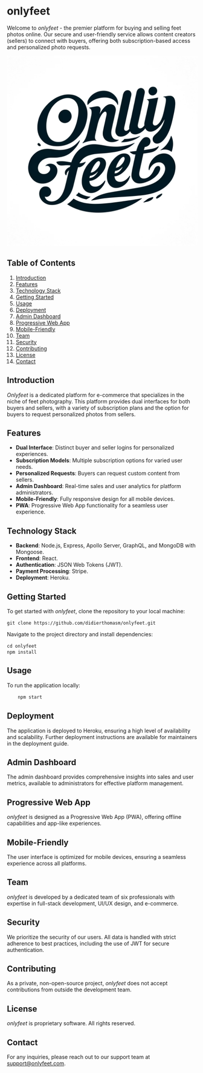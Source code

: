 # onlyfeet

Welcome to *onlyfeet* - the premier platform for buying and selling feet photos online. Our secure and user-friendly service allows content creators (sellers) to connect with buyers, offering both subscription-based access and personalized photo requests.

<img src="./client/src/assets/img/Logos/logo-letters-bgwhite.png" alt="logo">

## Table of Contents
1. [Introduction](#introduction)
2. [Features](#features)
3. [Technology Stack](#technology-stack)
4. [Getting Started](#getting-started)
5. [Usage](#usage)
6. [Deployment](#deployment)
7. [Admin Dashboard](#admin-dashboard)
8. [Progressive Web App](#progressive-web-app)
9. [Mobile-Friendly](#mobile-friendly)
10. [Team](#team)
11. [Security](#security)
12. [Contributing](#contributing)
13. [License](#license)
14. [Contact](#contact)

## Introduction

_Onlyfeet_ is a dedicated platform for e-commerce that specializes in the niche of feet photography. This platform provides dual interfaces for both buyers and sellers, with a variety of subscription plans and the option for buyers to request personalized photos from sellers.

## Features

- **Dual Interface**: Distinct buyer and seller logins for personalized experiences.
- **Subscription Models**: Multiple subscription options for varied user needs.
- **Personalized Requests**: Buyers can request custom content from sellers.
- **Admin Dashboard**: Real-time sales and user analytics for platform administrators.
- **Mobile-Friendly**: Fully responsive design for all mobile devices.
- **PWA**: Progressive Web App functionality for a seamless user experience.

## Technology Stack

- **Backend**: Node.js, Express, Apollo Server, GraphQL, and MongoDB with Mongoose.
- **Frontend**: React.
- **Authentication**: JSON Web Tokens (JWT).
- **Payment Processing**: Stripe.
- **Deployment**: Heroku.

## Getting Started

To get started with _onlyfeet_, clone the repository to your local machine:

    git clone https://github.com/didierthomasm/onlyfeet.git

Navigate to the project directory and install dependencies:

    cd onlyfeet
    npm install

## Usage

To run the application locally:
```bash
    npm start
```
## Deployment

The application is deployed to Heroku, ensuring a high level of availability and scalability. Further deployment instructions are available for maintainers in the deployment guide.

## Admin Dashboard

The admin dashboard provides comprehensive insights into sales and user metrics, available to administrators for effective platform management.

## Progressive Web App

_onlyfeet_ is designed as a Progressive Web App (PWA), offering offline capabilities and app-like experiences.

## Mobile-Friendly

The user interface is optimized for mobile devices, ensuring a seamless experience across all platforms.

## Team

_onlyfeet_ is developed by a dedicated team of six professionals with expertise in full-stack development, UI/UX design, and e-commerce.

## Security

We prioritize the security of our users. All data is handled with strict adherence to best practices, including the use of JWT for secure authentication.

## Contributing

As a private, non-open-source project, _onlyfeet_ does not accept contributions from outside the development team.

## License

_onlyfeet_ is proprietary software. All rights reserved.

## Contact

For any inquiries, please reach out to our support team at support@onlyfeet.com.
